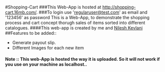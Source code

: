 #Shopping-Cart
###This Web-App is hosted at http://shopping-cart.16mb.com/.
###To login use 'regularuser@test.com' as email and '123456' as password
This is a Web-App, to demonstrate the shopping process and cart concept thorugh sales of items sorted into different catalogues.
####This web-app is created by me and [Nilesh Kevlani](https://github.com/njkevlani)
##Features to be added::
* Generate payout slip.
* Different Images for each new item

#### Note :: This web-App is hosted the way it is uploaded. So it will not work if you use on your machine as localhost.. 
